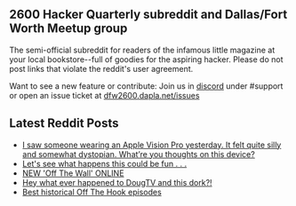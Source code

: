 ## 2600 Hacker Quarterly subreddit and Dallas/Fort Worth Meetup group
The semi-official subreddit for readers of the infamous little magazine at your local bookstore--full of goodies for the aspiring hacker. Please do not post links that violate the reddit's user agreement.

Want to see a new feature or contribute: 
Join us in [discord](https://dfw2600.dapla.net/chat) under #support or open an issue ticket at [dfw2600.dapla.net/issues](https://dfw2600.dapla.net/issues)

## Latest Reddit Posts
<!-- BLOG-POST-LIST:START -->
- [I saw someone wearing an Apple Vision Pro yesterday. It felt quite silly and somewhat dystopian. What’re you thoughts on this device?](https://www.reddit.com/r/2600/comments/1b6e4vx/i_saw_someone_wearing_an_apple_vision_pro/)
- [Let's see what happens this could be fun . . .](https://www.reddit.com/r/2600/comments/1b3ecot/lets_see_what_happens_this_could_be_fun/)
- [NEW 'Off The Wall' ONLINE](https://2600.com/wall/27-02-2024)
- [Hey what ever happened to DougTV and this dork?!](https://www.reddit.com/r/2600/comments/1b180um/hey_what_ever_happened_to_dougtv_and_this_dork/)
- [Best historical Off The Hook episodes](https://www.reddit.com/r/2600/comments/1b0d78r/best_historical_off_the_hook_episodes/)
<!-- BLOG-POST-LIST:END -->
